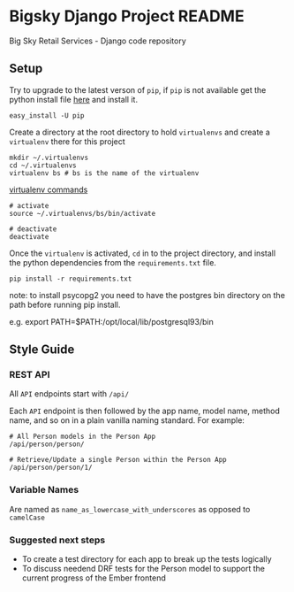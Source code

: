 # Bigsky Django Project README

Big Sky Retail Services - Django code repository

## Setup

Try to upgrade to the latest verson of `pip`, if `pip` is not available 
get the python install file [here](https://bootstrap.pypa.io/get-pip.py) and install it.

```
easy_install -U pip
```

Create a directory at the root directory to hold `virtualenvs` and 
create a `virtualenv` there for this project

```
mkdir ~/.virtualenvs
cd ~/.virtualenvs
virtualenv bs # bs is the name of the virtualenv
```

[virtualenv commands](https://virtualenv.pypa.io/en/latest/userguide.html#usage)

```
# activate
source ~/.virtualenvs/bs/bin/activate

# deactivate
deactivate
```

Once the `virtualenv` is activated, `cd` in to the project directory, and 
install the python dependencies from the `requirements.txt` file.

```
pip install -r requirements.txt
```

note: to install psycopg2 you need to have the postgres bin directory on the path before running pip install.

e.g. export PATH=$PATH:/opt/local/lib/postgresql93/bin

## Style Guide

### REST API

All `API` endpoints start with `/api/`

Each `API` endpoint is then followed by the app name, model name, method name, 
and so on in a plain vanilla naming standard. For example:

```
# All Person models in the Person App
/api/person/person/

# Retrieve/Update a single Person within the Person App
/api/person/person/1/
```

### Variable Names

Are named as `name_as_lowercase_with_underscores` as opposed to `camelCase`

### Suggested next steps

- To create a test directory for each app to break up the tests logically
- To discuss needend DRF tests for the Person model to support the current 
progress of the Ember frontend
